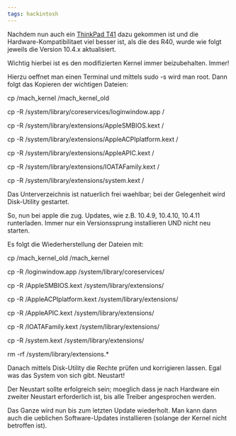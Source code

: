 ```yaml
---
tags: hackintosh
---
```

Nachdem nun auch ein [ThinkPad T41](http://thinkwiki.de/T41) dazu gekommen ist und die Hardware-Kompatibilitaet viel besser ist, als die des R40, wurde wie folgt jeweils die Version 10.4.x aktualisiert.

Wichtig hierbei ist es den modifizierten Kernel immer beizubehalten. Immer!

Hierzu oeffnet man einen Terminal und mittels sudo -s wird man root. Dann folgt das Kopieren der wichtigen Dateien:

cp /mach_kernel /mach_kernel_old

cp -R /system/library/coreservices/loginwindow.app /

cp -R /system/library/extensions/AppleSMBIOS.kext /

cp -R /system/library/extensions/AppleACPIplatform.kext /

cp -R /system/library/extensions/AppleAPIC.kext /

cp -R /system/library/extensions/IOATAFamily.kext /

cp -R /system/library/extensions/system.kext /

Das Unterverzeichnis ist natuerlich frei waehlbar; bei der Gelegenheit wird Disk-Utility gestartet.

So, nun bei apple die zug. Updates, wie z.B. 10.4.9, 10.4.10, 10.4.11 runterladen. Immer nur ein Versionssprung installieren UND nicht neu starten.

Es folgt die Wiederherstellung der Dateien mit:

cp /mach_kernel_old /mach_kernel

cp -R /loginwindow.app /system/library/coreservices/

cp -R /AppleSMBIOS.kext /system/library/extensions/

cp -R /AppleACPIplatform.kext /system/library/extensions/

cp -R /AppleAPIC.kext /system/library/extensions/

cp -R /IOATAFamily.kext /system/library/extensions/

cp -R /system.kext /system/library/extensions/

rm -rf /system/library/extensions.*

Danach mittels Disk-Utility die Rechte prüfen und korrigieren lassen. Egal was das System von sich gibt. Neustart!

Der Neustart sollte erfolgreich sein; moeglich dass je nach Hardware ein zweiter Neustart erforderlich ist, bis alle Treiber angesprochen werden.

Das Ganze wird nun bis zum letzten Update wiederholt. Man kann dann auch die ueblichen Software-Updates installieren (solange der Kernel nicht betroffen ist).

